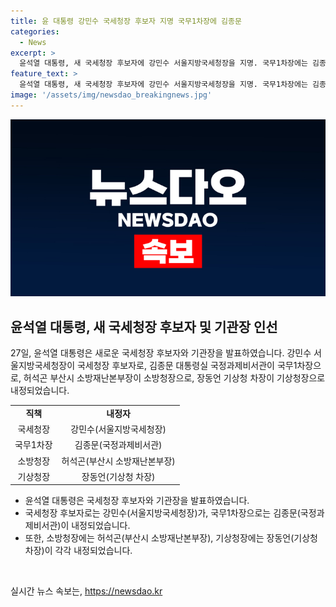 ```yaml
---
title: 윤 대통령 강민수 국세청장 후보자 지명 국무1차장에 김종문
categories:
  - News
excerpt: >
  윤석열 대통령, 새 국세청장 후보자에 강민수 서울지방국세청장을 지명. 국무1차장에는 김종문 대통령실 국정과제비서관 내정. 소방청장 후보로 허석곤 부산시 소방재난본부장, 기상청장으로 장동언 기상청 차장이 각각 내정. - 요약: 윤 대통령, 국세청·국무조정실 인사 발표
feature_text: >
  윤석열 대통령, 새 국세청장 후보자에 강민수 서울지방국세청장을 지명. 국무1차장에는 김종문 대통령실 국정과제비서관 내정. 소방청장 후보로 허석곤 부산시 소방재난본부장, 기상청장으로 장동언 기상청 차장이 각각 내정. - 요약: 윤 대통령, 국세청·국무조정실 인사 발표
image: '/assets/img/newsdao_breakingnews.jpg'
---
```


<p><img src="/assets/img/newsdao_breakingnews.jpg" alt="pcversion 속보" /></p>

<h2 data-ke-size="size26">윤석열 대통령, 새 국세청장 후보자 및 기관장 인선</h2>

<p data-ke-size="size16">27일, 윤석열 대통령은 새로운 국세청장 후보자와 기관장을 발표하였습니다. 강민수 서울지방국세청장이 국세청장 후보자로, 김종문 대통령실 국정과제비서관이 국무1차장으로, 허석곤 부산시 소방재난본부장이 소방청장으로, 장동언 기상청 차장이 기상청장으로 내정되었습니다.</p>

<table>
    <tr>
        <td style="text-align: center; height: 17px;"><b>직책</b></td>
        <td style="text-align: center; height: 17px;"><b>내정자</b></td>
    </tr>
    <tr>
        <td style="text-align: center; height: 17px;">국세청장</td>
        <td style="text-align: center; height: 17px;">강민수(서울지방국세청장)</td>
    </tr>
    <tr>
        <td style="text-align: center; height: 17px;">국무1차장</td>
        <td style="text-align: center; height: 17px;">김종문(국정과제비서관)</td>
    </tr>
    <tr>
        <td style="text-align: center; height: 17px;">소방청장</td>
        <td style="text-align: center; height: 17px;">허석곤(부산시 소방재난본부장)</td>
    </tr>
    <tr>
        <td style="text-align: center; height: 17px;">기상청장</td>
        <td style="text-align: center; height: 17px;">장동언(기상청 차장)</td>
    </tr>
</table>

<ul>
    <li>윤석열 대통령은 국세청장 후보자와 기관장을 발표하였습니다.</li>
    <li>국세청장 후보자로는 강민수(서울지방국세청장)가, 국무1차장으로는 김종문(국정과제비서관)이 내정되었습니다.</li>
    <li>또한, 소방청장에는 허석곤(부산시 소방재난본부장), 기상청장에는 장동언(기상청 차장)이 각각 내정되었습니다.</li>
</ul>

<p data-ke-size="size16">&nbsp;</p>
실시간 뉴스 속보는, <a href="https://newsdao.kr" rel="dofollow">https://newsdao.kr</a>



